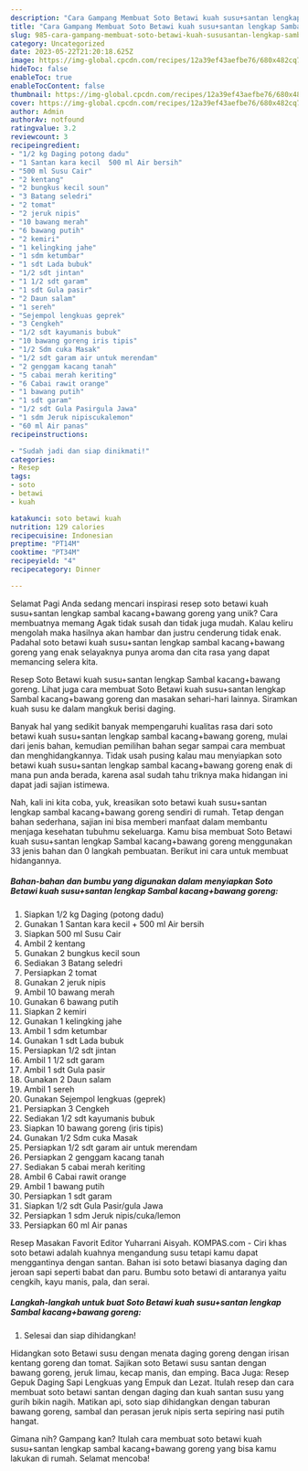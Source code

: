 ```yaml
---
description: "Cara Gampang Membuat Soto Betawi kuah susu+santan lengkap Sambal kacang+bawang goreng yang Enak"
title: "Cara Gampang Membuat Soto Betawi kuah susu+santan lengkap Sambal kacang+bawang goreng yang Enak"
slug: 985-cara-gampang-membuat-soto-betawi-kuah-sususantan-lengkap-sambal-kacangbawang-goreng-yang-enak
category: Uncategorized
date: 2023-05-22T21:20:18.625Z
image: https://img-global.cpcdn.com/recipes/12a39ef43aefbe76/680x482cq70/soto-betawi-kuah-sususantan-lengkap-sambal-kacangbawang-goreng-foto-resep-utama.jpg
hideToc: false
enableToc: true
enableTocContent: false
thumbnail: https://img-global.cpcdn.com/recipes/12a39ef43aefbe76/680x482cq70/soto-betawi-kuah-sususantan-lengkap-sambal-kacangbawang-goreng-foto-resep-utama.jpg
cover: https://img-global.cpcdn.com/recipes/12a39ef43aefbe76/680x482cq70/soto-betawi-kuah-sususantan-lengkap-sambal-kacangbawang-goreng-foto-resep-utama.jpg
author: Admin
authorAv: notfound
ratingvalue: 3.2
reviewcount: 3
recipeingredient:
- "1/2 kg Daging potong dadu"
- "1 Santan kara kecil  500 ml Air bersih"
- "500 ml Susu Cair"
- "2 kentang"
- "2 bungkus kecil soun"
- "3 Batang seledri"
- "2 tomat"
- "2 jeruk nipis"
- "10 bawang merah"
- "6 bawang putih"
- "2 kemiri"
- "1 kelingking jahe"
- "1 sdm ketumbar"
- "1 sdt Lada bubuk"
- "1/2 sdt jintan"
- "1 1/2 sdt garam"
- "1 sdt Gula pasir"
- "2 Daun salam"
- "1 sereh"
- "Sejempol lengkuas geprek"
- "3 Cengkeh"
- "1/2 sdt kayumanis bubuk"
- "10 bawang goreng iris tipis"
- "1/2 Sdm cuka Masak"
- "1/2 sdt garam air untuk merendam"
- "2 genggam kacang tanah"
- "5 cabai merah keriting"
- "6 Cabai rawit orange"
- "1 bawang putih"
- "1 sdt garam"
- "1/2 sdt Gula Pasirgula Jawa"
- "1 sdm Jeruk nipiscukalemon"
- "60 ml Air panas"
recipeinstructions:

- "Sudah jadi dan siap dinikmati!"
categories:
- Resep
tags:
- soto
- betawi
- kuah

katakunci: soto betawi kuah 
nutrition: 129 calories
recipecuisine: Indonesian
preptime: "PT14M"
cooktime: "PT34M"
recipeyield: "4"
recipecategory: Dinner

---
```



Selamat Pagi Anda sedang mencari inspirasi resep soto betawi kuah susu+santan lengkap sambal kacang+bawang goreng yang unik? Cara membuatnya memang Agak tidak susah dan tidak juga mudah. Kalau keliru mengolah maka hasilnya akan hambar dan justru cenderung tidak enak. Padahal soto betawi kuah susu+santan lengkap sambal kacang+bawang goreng yang enak selayaknya punya aroma dan cita rasa yang dapat memancing selera kita.


Resep Soto Betawi kuah susu+santan lengkap Sambal kacang+bawang goreng. Lihat juga cara membuat Soto Betawi kuah susu+santan lengkap Sambal kacang+bawang goreng dan masakan sehari-hari lainnya. Siramkan kuah susu ke dalam mangkuk berisi daging.

Banyak hal yang sedikit banyak mempengaruhi kualitas rasa dari soto betawi kuah susu+santan lengkap sambal kacang+bawang goreng, mulai dari jenis bahan, kemudian pemilihan bahan segar sampai cara membuat dan menghidangkannya. Tidak usah pusing kalau mau menyiapkan soto betawi kuah susu+santan lengkap sambal kacang+bawang goreng enak di mana pun anda berada, karena asal sudah tahu triknya maka hidangan ini dapat jadi sajian istimewa.


Nah, kali ini kita coba, yuk, kreasikan soto betawi kuah susu+santan lengkap sambal kacang+bawang goreng sendiri di rumah. Tetap dengan bahan sederhana, sajian ini bisa memberi manfaat dalam membantu menjaga kesehatan tubuhmu sekeluarga. Kamu bisa membuat Soto Betawi kuah susu+santan lengkap Sambal kacang+bawang goreng menggunakan 33 jenis bahan dan 0 langkah pembuatan. Berikut ini cara untuk membuat hidangannya.

<!--inarticleads1-->

##### Bahan-bahan dan bumbu yang digunakan dalam menyiapkan Soto Betawi kuah susu+santan lengkap Sambal kacang+bawang goreng:

1. Siapkan 1/2 kg Daging (potong dadu)
1. Gunakan 1 Santan kara kecil + 500 ml Air bersih
1. Siapkan 500 ml Susu Cair
1. Ambil 2 kentang
1. Gunakan 2 bungkus kecil soun
1. Sediakan 3 Batang seledri
1. Persiapkan 2 tomat
1. Gunakan 2 jeruk nipis
1. Ambil 10 bawang merah
1. Gunakan 6 bawang putih
1. Siapkan 2 kemiri
1. Gunakan 1 kelingking jahe
1. Ambil 1 sdm ketumbar
1. Gunakan 1 sdt Lada bubuk
1. Persiapkan 1/2 sdt jintan
1. Ambil 1 1/2 sdt garam
1. Ambil 1 sdt Gula pasir
1. Gunakan 2 Daun salam
1. Ambil 1 sereh
1. Gunakan Sejempol lengkuas (geprek)
1. Persiapkan 3 Cengkeh
1. Sediakan 1/2 sdt kayumanis bubuk
1. Siapkan 10 bawang goreng (iris tipis)
1. Gunakan 1/2 Sdm cuka Masak
1. Persiapkan 1/2 sdt garam air untuk merendam
1. Persiapkan 2 genggam kacang tanah
1. Sediakan 5 cabai merah keriting
1. Ambil 6 Cabai rawit orange
1. Ambil 1 bawang putih
1. Persiapkan 1 sdt garam
1. Siapkan 1/2 sdt Gula Pasir/gula Jawa
1. Persiapkan 1 sdm Jeruk nipis/cuka/lemon
1. Persiapkan 60 ml Air panas


Resep Masakan Favorit Editor Yuharrani Aisyah. KOMPAS.com - Ciri khas soto betawi adalah kuahnya mengandung susu tetapi kamu dapat menggantinya dengan santan. Bahan isi soto betawi biasanya daging dan jeroan sapi seperti babat dan paru. Bumbu soto betawi di antaranya yaitu cengkih, kayu manis, pala, dan serai. 

<!--inarticleads2-->

##### Langkah-langkah untuk buat Soto Betawi kuah susu+santan lengkap Sambal kacang+bawang goreng:


1. Selesai dan siap dihidangkan!

Hidangkan soto Betawi susu dengan menata daging goreng dengan irisan kentang goreng dan tomat. Sajikan soto Betawi susu santan dengan bawang goreng, jeruk limau, kecap manis, dan emping. Baca Juga: Resep Gepuk Daging Sapi Lengkuas yang Empuk dan Lezat. Itulah resep dan cara membuat soto betawi santan dengan daging dan kuah santan susu yang gurih bikin nagih. Matikan api, soto siap dihidangkan dengan taburan bawang goreng, sambal dan perasan jeruk nipis serta sepiring nasi putih hangat. 

Gimana nih? Gampang kan? Itulah cara membuat soto betawi kuah susu+santan lengkap sambal kacang+bawang goreng yang bisa kamu lakukan di rumah. Selamat mencoba!
